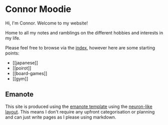 # Connor Moodie

Hi, I'm Connor. Welcome to my website!

Home to all my notes and ramblings on the different hobbies and interests in my life.

Please feel free to browse via the [index](-/all), however here are some starting points:

* [[japanese]]
* [[poirot]]
* [[board-games]]
* [[gym]]

## Emanote
This site is produced using the [emanote template](https://emanote.srid.ca/start/resources/emanote-template) using the [neuron-like layout](https://emanote.srid.ca/guide/html-template/neuron-layout). This means I don't require any upfront categorisation or planning and can just write pages as I please using markdown.
